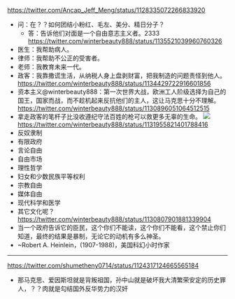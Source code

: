 https://twitter.com/Ancap_Jeff_Meng/status/1128335072266833920
- 问：在？？如何团结小粉红、毛左、美分、精日分子？
  - 答：告诉他们对面是一个自由意志主义者。2333
https://twitter.com/winterbeauty888/status/1135521039960760326
- 医生：我帮助病人。
- 律师：我帮助不公正的受害者。
- 老师：我教育未来一代。
- 政客：我靠撒谎生活，从纳税人身上盘剥财富，把我制造的问题责怪到他人。
https://twitter.com/winterbeauty888/status/1134429722916601856
- 资本主义@winterbeauty888：第一次世界大战，欧洲工人阶级选择为自己的国王，国家而战，而不趁机起来反抗他们的主人，这让马克思十分不理解。
https://twitter.com/winterbeauty888/status/1130896051064512515
- 拿走政客的笔杆子比没收遵纪守法百姓的枪可以救更多无辜的生命。
![](https://pbs.twimg.com/media/D7G_83DX4AAGyVn.jpg)
https://twitter.com/winterbeauty888/status/1131955821401788416
- 反奴隶制
- 有限政府
- 言论自由
- 自由市场
- 理性哲学
- 妇女和少数民族平等权利
- 宗教自由
- 媒体自由
- 现代科学和医学
- 其它文化呢？
https://twitter.com/winterbeauty888/status/1130807901881339904
- 当一个政府告诉它的臣民，这个你们不能读，这个你们不能看，这个禁止你们知道，最终的结果是暴制，无论它的动机有多么神圣。
- ~Robert A. Heinlein，(1907-1988)，美国科幻小时作家
---
https://twitter.com/shumetheny0714/status/1124317124665565184
- 那马克思、爱因斯坦就是背叛祖国，孙中山就是破坏我大清繁荣安定的历史罪人，？？肉就是勾结国外反华势力的汉奸
